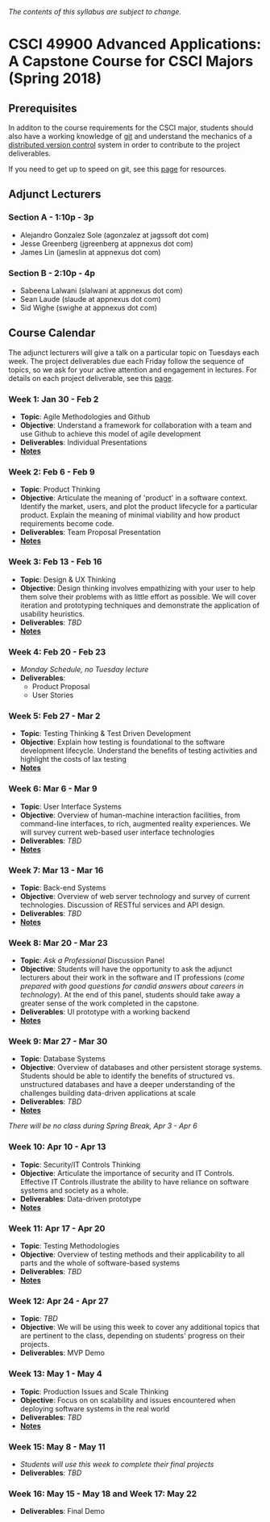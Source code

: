 
_The contents of this syllabus are subject to change._

# CSCI 49900 Advanced Applications: A Capstone Course for CSCI Majors (Spring 2018)

## Prerequisites

In additon to the course requirements for the CSCI major, students should also have a working knowledge of [git](https://git-scm.com/) and understand the mechanics of a [distributed version control](https://en.wikipedia.org/wiki/Distributed_version_control) system in order to contribute to the project deliverables.

If you need to get up to speed on git, see this [page](/notes/GIT-TUTORIAL.md) for resources.

## Adjunct Lecturers

### Section A - 1:10p - 3p

* Alejandro Gonzalez Sole (agonzalez at jagssoft dot com)
* Jesse Greenberg (jgreenberg at appnexus dot com)
* James Lin (jameslin at appnexus dot com)

### Section B - 2:10p - 4p

* Sabeena Lalwani (slalwani at appnexus dot com)
* Sean Laude (slaude at appnexus dot com)
* Sid Wighe (swighe at appnexus dot com)

## Course Calendar

The adjunct lecturers will give a talk on a particular topic on Tuesdays each week. The project deliverables due each Friday follow the sequence of topics, so we ask for your active attention and engagement in lectures. For details on each project deliverable, see this [page](DELIVERABLES.md).

### Week 1: Jan 30 - Feb 2
* **Topic**: Agile Methodologies and Github
* **Objective**: Understand a framework for collaboration with a team and use Github to achieve this model of agile development
* **Deliverables**:  Individual Presentations
* **[Notes](/notes/AGILE.md)**

### Week 2: Feb 6 - Feb 9
* **Topic**: Product Thinking
* **Objective**: Articulate the meaning of 'product' in a software context. Identify the market, users, and plot the product lifecycle for a particular product. Explain the meaning of minimal viability and how product requirements become code.
* **Deliverables**:  Team Proposal Presentation
* **[Notes](/notes/PRODUCT.md)**

### Week 3: Feb 13 - Feb 16
* **Topic**: Design & UX Thinking
* **Objective**: Design thinking involves empathizing with your user to help them solve their problems with as little effort as possible. We will cover iteration and prototyping techniques and demonstrate the application of usability heuristics.
* **Deliverables**: *TBD*
* **[Notes](/notes/DESIGN.md)**

### Week 4: Feb 20 - Feb  23
* *Monday Schedule, no Tuesday lecture* 
* **Deliverables**:
	* Product Proposal
	* User Stories

### Week 5: Feb 27 - Mar 2
* **Topic**: Testing Thinking & Test Driven Development
* **Objective**: Explain how testing is foundational to the software development lifecycle. Understand the benefits of testing activities and highlight the costs of lax testing
* **[Notes](/notes/TESTING.md)**

### Week 6: Mar 6 - Mar 9
* **Topic**: User Interface Systems
* **Objective**: Overview of human-machine interaction facilities, from command-line interfaces, to rich, augmented reality experiences. We will survey current web-based user interface technologies
* **Deliverables**: _TBD_
* **[Notes](/notes/INTERFACES.md)**

### Week 7: Mar 13 - Mar 16
* **Topic**: Back-end Systems
* **Objective**: Overview of web server technology and survey of current technologies. Discussion of RESTful services and API design.
* **Deliverables**: _TBD_
* **[Notes](/notes/BACKEND.md)**

### Week 8: Mar 20 - Mar 23
* **Topic**: _Ask a Professional_ Discussion Panel
* **Objective**: Students will have the opportunity to ask the adjunct lecturers about their work in the software and IT professions (_come prepared with good questions for candid answers about careers in technology_). At the end of this panel, students should take away a greater sense of the work completed in the capstone.
* **Deliverables**: UI prototype with a working backend
* **[Notes](/notes/PROFESSIONAL.md)**

### Week 9: Mar 27 - Mar 30
* **Topic**: Database Systems
* **Objective**: Overview of databases and other persistent storage systems. Students should be able to identify the benefits of structured vs. unstructured databases and have a deeper understanding of the challenges building data-driven applications at scale
* **Deliverables**: _TBD_
* **[Notes](/notes/DATABASE.md)**

_There will be no class during Spring Break, Apr 3 - Apr 6_

### Week 10: Apr 10 - Apr 13
* **Topic**: Security/IT Controls Thinking
* **Objective**: Articulate the importance of security and IT Controls. Effective IT Controls illustrate the ability to have reliance on software systems and society as a whole.
* **Deliverables**: Data-driven prototype
* **[Notes](/notes/SECURITY-IT-CONTROLS.md)**

### Week 11: Apr 17 - Apr 20
* **Topic**: Testing Methodologies
* **Objective**: Overview of testing methods and their applicability to all parts and the whole of software-based systems
* **Deliverables**: _TBD_
* **[Notes](/notes/TEST-METHODS.md)**

### Week 12: Apr 24 - Apr 27
* **Topic**: _TBD_
* **Objective**: We will be using this week to cover any additional topics that are pertinent to the class, depending on students' progress on their projects.
* **Deliverables**: MVP Demo

### Week 13: May 1 - May 4
* **Topic**: Production Issues and Scale Thinking
* **Objective**: Focus on on scalability and issues encountered when deploying software systems in the real world
* **Deliverables**: _TBD_
* **[Notes](/notes/PRODUCTION.md)**

### Week 15: May 8 - May 11
* _Students will use this week to complete their final projects_
* **Deliverables**: _TBD_


### Week 16: May 15 - May 18 and Week 17: May 22
* **Deliverables**: Final Demo